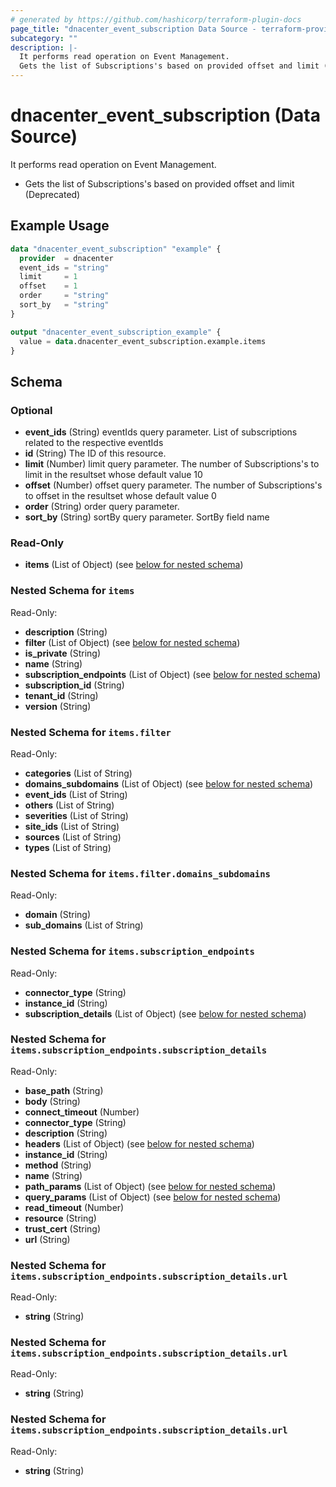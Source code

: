 ```yaml
---
# generated by https://github.com/hashicorp/terraform-plugin-docs
page_title: "dnacenter_event_subscription Data Source - terraform-provider-dnacenter"
subcategory: ""
description: |-
  It performs read operation on Event Management.
  Gets the list of Subscriptions's based on provided offset and limit (Deprecated)
---
```


# dnacenter_event_subscription (Data Source)

It performs read operation on Event Management.

- Gets the list of Subscriptions's based on provided offset and limit (Deprecated)

## Example Usage

```terraform
data "dnacenter_event_subscription" "example" {
  provider  = dnacenter
  event_ids = "string"
  limit     = 1
  offset    = 1
  order     = "string"
  sort_by   = "string"
}

output "dnacenter_event_subscription_example" {
  value = data.dnacenter_event_subscription.example.items
}
```

<!-- schema generated by tfplugindocs -->
## Schema

### Optional

- **event_ids** (String) eventIds query parameter. List of subscriptions related to the respective eventIds
- **id** (String) The ID of this resource.
- **limit** (Number) limit query parameter. The number of Subscriptions's to limit in the resultset whose default value 10
- **offset** (Number) offset query parameter. The number of Subscriptions's to offset in the resultset whose default value 0
- **order** (String) order query parameter.
- **sort_by** (String) sortBy query parameter. SortBy field name

### Read-Only

- **items** (List of Object) (see [below for nested schema](#nestedatt--items))

<a id="nestedatt--items"></a>
### Nested Schema for `items`

Read-Only:

- **description** (String)
- **filter** (List of Object) (see [below for nested schema](#nestedobjatt--items--filter))
- **is_private** (String)
- **name** (String)
- **subscription_endpoints** (List of Object) (see [below for nested schema](#nestedobjatt--items--subscription_endpoints))
- **subscription_id** (String)
- **tenant_id** (String)
- **version** (String)

<a id="nestedobjatt--items--filter"></a>
### Nested Schema for `items.filter`

Read-Only:

- **categories** (List of String)
- **domains_subdomains** (List of Object) (see [below for nested schema](#nestedobjatt--items--filter--domains_subdomains))
- **event_ids** (List of String)
- **others** (List of String)
- **severities** (List of String)
- **site_ids** (List of String)
- **sources** (List of String)
- **types** (List of String)

<a id="nestedobjatt--items--filter--domains_subdomains"></a>
### Nested Schema for `items.filter.domains_subdomains`

Read-Only:

- **domain** (String)
- **sub_domains** (List of String)



<a id="nestedobjatt--items--subscription_endpoints"></a>
### Nested Schema for `items.subscription_endpoints`

Read-Only:

- **connector_type** (String)
- **instance_id** (String)
- **subscription_details** (List of Object) (see [below for nested schema](#nestedobjatt--items--subscription_endpoints--subscription_details))

<a id="nestedobjatt--items--subscription_endpoints--subscription_details"></a>
### Nested Schema for `items.subscription_endpoints.subscription_details`

Read-Only:

- **base_path** (String)
- **body** (String)
- **connect_timeout** (Number)
- **connector_type** (String)
- **description** (String)
- **headers** (List of Object) (see [below for nested schema](#nestedobjatt--items--subscription_endpoints--subscription_details--headers))
- **instance_id** (String)
- **method** (String)
- **name** (String)
- **path_params** (List of Object) (see [below for nested schema](#nestedobjatt--items--subscription_endpoints--subscription_details--path_params))
- **query_params** (List of Object) (see [below for nested schema](#nestedobjatt--items--subscription_endpoints--subscription_details--query_params))
- **read_timeout** (Number)
- **resource** (String)
- **trust_cert** (String)
- **url** (String)

<a id="nestedobjatt--items--subscription_endpoints--subscription_details--headers"></a>
### Nested Schema for `items.subscription_endpoints.subscription_details.url`

Read-Only:

- **string** (String)


<a id="nestedobjatt--items--subscription_endpoints--subscription_details--path_params"></a>
### Nested Schema for `items.subscription_endpoints.subscription_details.url`

Read-Only:

- **string** (String)


<a id="nestedobjatt--items--subscription_endpoints--subscription_details--query_params"></a>
### Nested Schema for `items.subscription_endpoints.subscription_details.url`

Read-Only:

- **string** (String)


